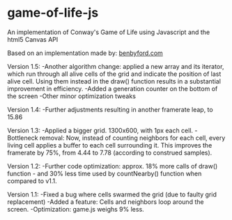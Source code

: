 # game-of-life-js
An implementation of Conway's Game of Life using Javascript and the html5 Canvas API

Based on an implementation made by: [benbyford.com](http://benbyford.com/experiments/conways-game-of-life-in-javascript/)

Version 1.5:
	-Another algorithm change: applied a new array and its iterator, which run through all alive cells
	of the grid and indicate the position of last alive cell. Using them instead in the draw() function
	results in a substantial improvement in efficiency.
	-Added a generation counter on the bottom of the screen
	-Other minor optimization tweaks

Version 1.4:
	-Further adjustments resulting in another framerate leap, to 15.86

Version 1.3:
	-Applied a bigger grid. 1300x600, with 1px each cell.
	-Bottleneck removal: Now, instead of counting neighbors for each cell,
	every living cell applies a buffer to each cell surrounding it.
	This improves the framerate by 75%, from 4.44 to 7.78 (according to construed samples).

Version 1.2:
	-Further code optimization: approx. 18% more calls of draw() function
	- and 30% less time used by countNearby() function when compared to v1.1.

Version 1.1:
	-Fixed a bug where cells swarmed the grid (due to faulty grid replacement)
	-Added a feature: Cells and neighbors loop around the screen.
	-Optimization: game.js weighs 9% less.
